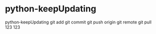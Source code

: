 # python-keepUpdating
python-keepUpdating
git add 
git commit
git push origin
git remote
git pull
123
123
